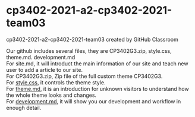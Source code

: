 # cp3402-2021-a2-cp3402-2021-team03
cp3402-2021-a2-cp3402-2021-team03 created by GitHub Classroom</br>

Our github includes several files, they are CP3402G3.zip, style.css, theme.md. development.md</br>
For <a herf="https://github.com/JCU-CP3402/cp3402-2021-a2-cp3402-2021-team03/blob/main/CP3402G3/site.md">site.md</a>, it will introduct the main information of our site and teach new user to add a article to our site.</br>
For CP3402G3.zip, Zip file of the full custom theme CP3402G3.</br>
For <a href="https://github.com/JCU-CP3402/cp3402-2021-a2-cp3402-2021-team03/blob/main/CP3402G3/style.css">style.css</a>, it controls the theme style.</br>
For <a href="https://github.com/JCU-CP3402/cp3402-2021-a2-cp3402-2021-team03/blob/main/CP3402G3/theme.md">theme.md</a>, it is an introduction for unknown visitors to understand how the whole theme looks and changes.</br>
For <a href="https://github.com/JCU-CP3402/cp3402-2021-a2-cp3402-2021-team03/blob/main/CP3402G3/deployment.md">development.md</a>, it will show you our development and workflow in enough detail.
